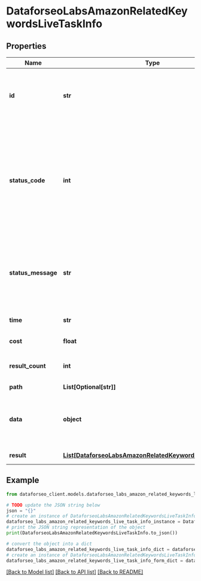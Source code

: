 # DataforseoLabsAmazonRelatedKeywordsLiveTaskInfo


## Properties

Name | Type | Description | Notes
------------ | ------------- | ------------- | -------------
**id** | **str** | task identifier unique task identifier in our system in the UUID format | [optional] 
**status_code** | **int** | status code of the task generated by DataForSEO, can be within the following range: 10000-60000 you can find the full list of the response codes here | [optional] 
**status_message** | **str** | informational message of the task you can find the full list of general informational messages here | [optional] 
**time** | **str** | execution time, seconds | [optional] 
**cost** | **float** | total tasks cost, USD | [optional] 
**result_count** | **int** | number of elements in the result array | [optional] 
**path** | **List[Optional[str]]** | URL path | [optional] 
**data** | **object** | contains the same parameters that you specified in the POST request | [optional] 
**result** | [**List[DataforseoLabsAmazonRelatedKeywordsLiveResultInfo]**](DataforseoLabsAmazonRelatedKeywordsLiveResultInfo.md) | array of results | [optional] 

## Example

```python
from dataforseo_client.models.dataforseo_labs_amazon_related_keywords_live_task_info import DataforseoLabsAmazonRelatedKeywordsLiveTaskInfo

# TODO update the JSON string below
json = "{}"
# create an instance of DataforseoLabsAmazonRelatedKeywordsLiveTaskInfo from a JSON string
dataforseo_labs_amazon_related_keywords_live_task_info_instance = DataforseoLabsAmazonRelatedKeywordsLiveTaskInfo.from_json(json)
# print the JSON string representation of the object
print(DataforseoLabsAmazonRelatedKeywordsLiveTaskInfo.to_json())

# convert the object into a dict
dataforseo_labs_amazon_related_keywords_live_task_info_dict = dataforseo_labs_amazon_related_keywords_live_task_info_instance.to_dict()
# create an instance of DataforseoLabsAmazonRelatedKeywordsLiveTaskInfo from a dict
dataforseo_labs_amazon_related_keywords_live_task_info_form_dict = dataforseo_labs_amazon_related_keywords_live_task_info.from_dict(dataforseo_labs_amazon_related_keywords_live_task_info_dict)
```
[[Back to Model list]](../README.md#documentation-for-models) [[Back to API list]](../README.md#documentation-for-api-endpoints) [[Back to README]](../README.md)


